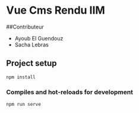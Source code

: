 # Vue Cms Rendu IIM
##Contributeur
- Ayoub El Guendouz
- Sacha Lebras

## Project setup
```
npm install
```

### Compiles and hot-reloads for development
```
npm run serve
```